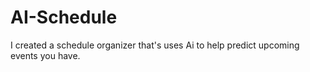 # AI-Schedule
I created a schedule organizer that's uses Ai to help predict upcoming events you have.
